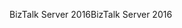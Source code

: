 <span data-ttu-id="5f213-101">BizTalk Server 2016</span><span class="sxs-lookup"><span data-stu-id="5f213-101">BizTalk Server 2016</span></span>